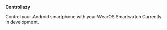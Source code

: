 **Controllazy**

Control your Android smartphone with your WearOS Smartwatch
Currently in development.